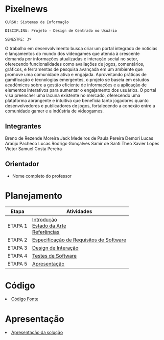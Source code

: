 # Pixelnews

`CURSO: Sistemas de Informação`

`DISCIPLINA: Projeto - Design de Centrado no Usuário`

`SEMESTRE: 3º`

O trabalho em desenvolvimento busca criar um portal integrado de notícias e lançamentos do mundo dos videogames que atenda à crescente demanda por informações atualizadas e interação social no setor, oferecendo funcionalidades como avaliações de jogos, comentários, gráficos, e ferramentas de pesquisa avançada em um ambiente que promove uma comunidade ativa e engajada. Aproveitando práticas de gamificação e tecnologias emergentes, o projeto se baseia em estudos acadêmicos sobre a gestão eficiente de informações e a aplicação de elementos interativos para aumentar o engajamento dos usuários. O portal visa preencher uma lacuna existente no mercado, oferecendo uma plataforma abrangente e intuitiva que beneficia tanto jogadores quanto desenvolvedores e publicadores de jogos, fortalecendo a conexão entre a comunidade gamer e a indústria de videogames.

## Integrantes

Breno de Rezende Moreira
Jack Medeiros de Paula Pereira Demori
Lucas Araújo Pacheco
Lucas Rodrigo Gonçalves
Samir de Santi
Theo Xavier Lopes
Victor Samuel Costa Pereira

## Orientador

* Nome completo do professor 

# Planejamento

| Etapa         | Atividades |
|  :----:   | ----------- |
| ETAPA 1         |[Introdução](docs/introducao.md) <br> [Estado da Arte](docs/estado.md) <br> [Referências](docs/referencias.md) |
| ETAPA 2         |[Especificação de Requisitos de Software](docs/especificacao.md) |
| ETAPA 3         |[Design de Interação](docs/design.md) |
| ETAPA 4        |[Testes de Software](docs/testes.md) |
| ETAPA 5         | [Apresentação](docs/apresentacao.md) |


# Código

<li><a href="src/codigo.md"> Código Fonte</a></li>

# Apresentação

<li><a href="docs/apresentacao.md"> Apresentação da solução</a></li>
